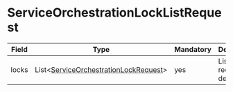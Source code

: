 # ServiceOrchestrationLockListRequest

Field | Type | Mandatory | Description
--- | --- | --- | ---
locks | List<[ServiceOrchestrationLockRequest](../data-models/service-orchestration-lock-request.md)> | yes | List of lock request details.